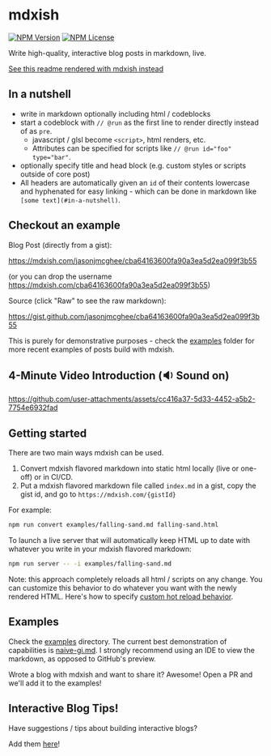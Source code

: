 # mdxish

[![NPM Version](https://img.shields.io/npm/v/mdxish.svg?style=flat)](https://www.npmjs.com/package/mdxish)
[![NPM License](https://img.shields.io/npm/l/all-contributors.svg?style=flat)](https://github.com/jasonjmcghee/mdxish/blob/master/LICENSE)

Write high-quality, interactive blog posts in markdown, live.

[See this readme rendered with mdxish instead](https://mdxish.com/jasonjmcghee/f3cfbd700db8f5115c40adbe07ca1bcf)

## In a nutshell
- write in markdown optionally including html / codeblocks
- start a codeblock with `// @run` as the first line to render directly instead of as `pre`. 
  - javascript / glsl become `<script>`, html renders, etc. 
  - Attributes can be specified for scripts like `// @run id="foo" type="bar"`.
- optionally specify title and head block (e.g. custom styles or scripts outside of core post)
- All headers are automatically given an `id` of their contents lowercase and hyphenated for easy linking - which can be done in markdown like `[some text](#in-a-nutshell)`.

## Checkout an example

Blog Post (directly from a gist):

https://mdxish.com/jasonjmcghee/cba64163600fa90a3ea5d2ea099f3b55

(or you can drop the username https://mdxish.com/cba64163600fa90a3ea5d2ea099f3b55)

Source (click "Raw" to see the raw markdown):

https://gist.github.com/jasonjmcghee/cba64163600fa90a3ea5d2ea099f3b55

This is purely for demonstrative purposes - check the [examples](./examples) folder for more recent examples of posts build with mdxish.

## 4-Minute Video Introduction (🔉 Sound on)

https://github.com/user-attachments/assets/cc416a37-5d33-4452-a5b2-7754e6932fad

## Getting started

There are two main ways mdxish can be used.

1. Convert mdxish flavored markdown into static html locally (live or one-off) or in CI/CD.
2. Put a mdxish flavored markdown file called `index.md` in a gist, copy the gist id, and go to `https://mdxish.com/{gistId}`

For example:

```bash
npm run convert examples/falling-sand.md falling-sand.html
```

To launch a live server that will automatically keep HTML up to date with whatever you write in your mdxish flavored markdown:

```bash
npm run server -- -i examples/falling-sand.md
```

Note: this approach completely reloads all html / scripts on any change. You can customize this behavior to do whatever you want with the newly rendered HTML. Here's how to specify [custom hot reload behavior](./TIPS.md#custom-hot-reload-behavior).

## Examples

Check the [examples](./examples) directory. The current best demonstration of capabilities is [naive-gi.md](./examples/naive-gi.md). I strongly recommend using an IDE to view the markdown, as opposed to GitHub's preview.

Wrote a blog with mdxish and want to share it? Awesome! Open a PR and we'll add it to the examples!

## Interactive Blog Tips!

Have suggestions / tips about building interactive blogs?

Add them [here](./TIPS.md)!